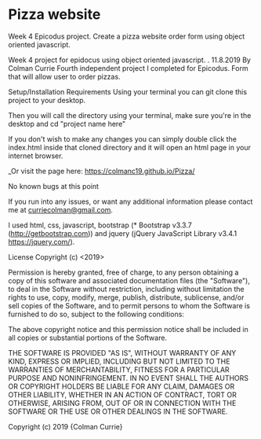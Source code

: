 # Pizza website
Week 4 Epicodus project. Create a pizza website order form using object oriented javascript.



Week 4 project for epidocus using object oriented javascript. . 11.8.2019
By Colman Currie
Fourth independent project I completed for Epicodus.
Form that will allow user to order pizzas.

Setup/Installation Requirements
Using your terminal you can git clone this project to your desktop.

Then you will call the directory using your terminal, make sure you're in the desktop and cd "project name here"

If you don't wish to make any changes you can simply double click the index.html inside that cloned directory and it will open an html page in your internet browser.

_Or visit the page here: https://colmanc19.github.io/Pizza/


No known bugs at this point

If you run into any issues, or want any additional information please contact me at curriecolman@gmail.com.

I used html, css, javascript, bootstrap (* Bootstrap v3.3.7 (http://getbootstrap.com)) and jquery (jQuery JavaScript Library v3.4.1 https://jquery.com/).

License
Copyright (c) <2019>

Permission is hereby granted, free of charge, to any person obtaining a copy of this software and associated documentation files (the "Software"), to deal in the Software without restriction, including without limitation the rights to use, copy, modify, merge, publish, distribute, sublicense, and/or sell copies of the Software, and to permit persons to whom the Software is furnished to do so, subject to the following conditions:

The above copyright notice and this permission notice shall be included in all copies or substantial portions of the Software.

THE SOFTWARE IS PROVIDED "AS IS", WITHOUT WARRANTY OF ANY KIND, EXPRESS OR IMPLIED, INCLUDING BUT NOT LIMITED TO THE WARRANTIES OF MERCHANTABILITY, FITNESS FOR A PARTICULAR PURPOSE AND NONINFRINGEMENT. IN NO EVENT SHALL THE AUTHORS OR COPYRIGHT HOLDERS BE LIABLE FOR ANY CLAIM, DAMAGES OR OTHER LIABILITY, WHETHER IN AN ACTION OF CONTRACT, TORT OR OTHERWISE, ARISING FROM, OUT OF OR IN CONNECTION WITH THE SOFTWARE OR THE USE OR OTHER DEALINGS IN THE SOFTWARE.

Copyright (c) 2019 {Colman Currie}
